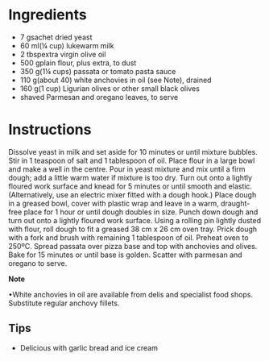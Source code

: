 # Ingredients

- 7 gsachet dried yeast 
- 60 ml(¼ cup) lukewarm milk 
- 2 tbspextra virgin olive oil 
- 500 gplain flour, plus extra, to dust 
- 350 g(1¼ cups) passata or tomato pasta sauce 
- 110 g(about 40) white anchovies in oil (see Note), drained 
- 160 g(1 cup) Ligurian olives or other small black olives 
- shaved Parmesan and oregano leaves, to serve

# Instructions

Dissolve yeast in milk and set aside for 10 minutes or until mixture bubbles. Stir in 1 teaspoon of salt and 1 tablespoon of oil. Place flour in a large bowl and make a well in the centre. Pour in yeast mixture and mix until a firm dough; add a little warm water if mixture is too dry. Turn out onto a lightly floured work surface and knead for 5 minutes or until smooth and elastic. (Alternatively, use an electric mixer fitted with a dough hook.) Place dough in a greased bowl, cover with plastic wrap and leave in a warm, draught-free place for 1 hour or until dough doubles in size. Punch down dough and turn out onto a lightly floured work surface. Using a rolling pin lightly dusted with flour, roll dough to fit a greased 38 cm x 26 cm oven tray. Prick dough with a fork and brush with remaining 1 tablespoon of oil. Preheat oven to 250ºC. Spread passata over pizza base and top with anchovies and olives. Bake for 15 minutes or until base is golden. Scatter with parmesan and oregano to serve.

**Note**

•White anchovies in oil are available from delis and specialist food shops. Substitute regular anchovy fillets.

## Tips

- Delicious with garlic bread and ice cream
